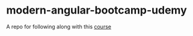 # modern-angular-bootcamp-udemy

A repo for following along with this [course](https://www.udemy.com/course/the-modern-angular-bootcamp/)
